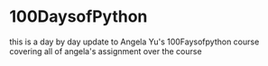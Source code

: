 # 100DaysofPython
this is a day by day update to Angela Yu's 100Faysofpython course covering all of angela's assignment over the course
